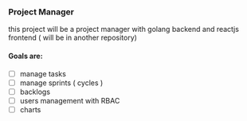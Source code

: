 ### Project Manager

this project will be a project manager with golang backend and reactjs frontend ( will be in another repository)

#### Goals are:

* [ ] manage tasks
* [ ] manage sprints ( cycles )
* [ ] backlogs 
* [ ] users management with RBAC
* [ ] charts
